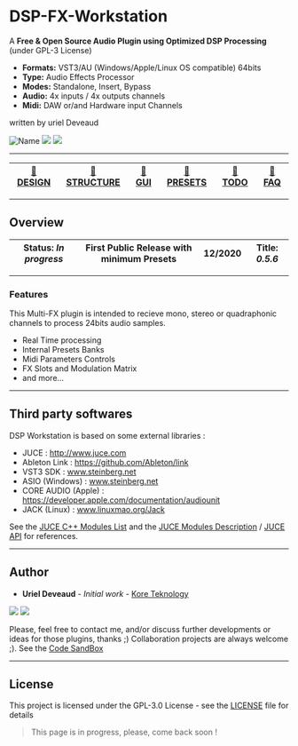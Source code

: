 # DSP-FX-Workstation
 A **Free & Open Source Audio Plugin using Optimized DSP Processing** (under GPL-3 License)
 
 * **Formats:** VST3/AU (Windows/Apple/Linux OS compatible) 64bits
 * **Type:** Audio Effects Processor
 * **Modes:** Standalone, Insert, Bypass
 * **Audio:** 4x inputs / 4x outputs channels
 * **Midi:** DAW or/and Hardware input Channels
 
 written by uriel Deveaud

<img src="https://img.shields.io/badge/DSP Workstation-VST/AU-orange.svg" alt="Name" /> <img src="https://img.shields.io/badge/C++-14-green.svg" /> <img src="https://img.shields.io/badge/Audio-Programming-blue.svg" />

---

| [:blue_book: DESIGN](Documentation/Plugin-Design.md) | [:orange_book: STRUCTURE](Documentation/Plugin-Structure.md) | [:green_book: GUI](Documentation/Plugin-Gui.md) | [:ledger: PRESETS](Documentation/Plugin-Presets.md) | [:pushpin: TODO](TODO.md) | [:book: FAQ](Documentation/Plugin-Faq.md) |
| --- | --- | --- | --- | --- | --- |

---

## Overview 

| **Status:** *In progress* | First Public Release with minimum Presets | 12/2020 | **Title:** *0.5.6* |
| --- | --- | --- | --- |

---

### Features
This Multi-FX plugin is intended to recieve mono, stereo or quadraphonic channels to process 24bits audio samples.
* Real Time processing
* Internal Presets Banks
* Midi Parameters Controls
* FX Slots and Modulation Matrix
* and more...

---

## Third party softwares

DSP Workstation is based on some external libraries :
 * JUCE : http://www.juce.com
 * Ableton Link : https://github.com/Ableton/link
 * VST3 SDK : www.steinberg.net
 * ASIO (Windows) : www.steinberg.net
 * CORE AUDIO (Apple) : https://developer.apple.com/documentation/audiounit
 * JACK (Linux) : www.linuxmao.org/Jack

See the [JUCE C++ Modules List](https://github.com/juce-framework/JUCE/tree/master/modules) and the  [JUCE Modules Description](https://docs.juce.com/master/modules.html) / [JUCE API](https://docs.juce.com/master/index.html) for references.

---

## Author

* **Uriel Deveaud** - *Initial work* - [Kore Teknology](https://github.com/KoreTeknology)

<img src="https://img.shields.io/badge/Kore-Teknology-9cf.svg" /> <img src="https://img.shields.io/badge/Qaudraphonics-Audio-red.svg" />

Please, feel free to contact me, and/or discuss further developments or ideas for those plugins, thanks ;)
Collaboration projects are always welcome ;). See the [Code SandBox](https://github.com/KoreTeknology/Sandbox-Juce-6)

---

## License

This project is licensed under the GPL-3.0 License - see the [LICENSE](LICENSE) file for details


> This page is in progress, please, come back soon !

